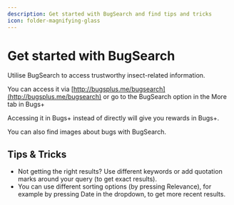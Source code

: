 ```yaml
---
description: Get started with BugSearch and find tips and tricks
icon: folder-magnifying-glass
---
```


# Get started with BugSearch

Utilise BugSearch to access trustworthy insect-related information.

You can access it via [http://bugsplus.me/bugsearch](http://bugsplus.me/bugsearch) or go to the BugSearch option in the More tab in Bugs+

Accessing it in Bugs+ instead of directly will give you rewards in Bugs+.

You can also find images about bugs with BugSearch.

## Tips & Tricks

* Not getting the right results? Use different keywords or add quotation marks around your query (to get exact results).
* You can use different sorting options (by pressing Relevance), for example by pressing Date in the dropdown, to get more recent results.
